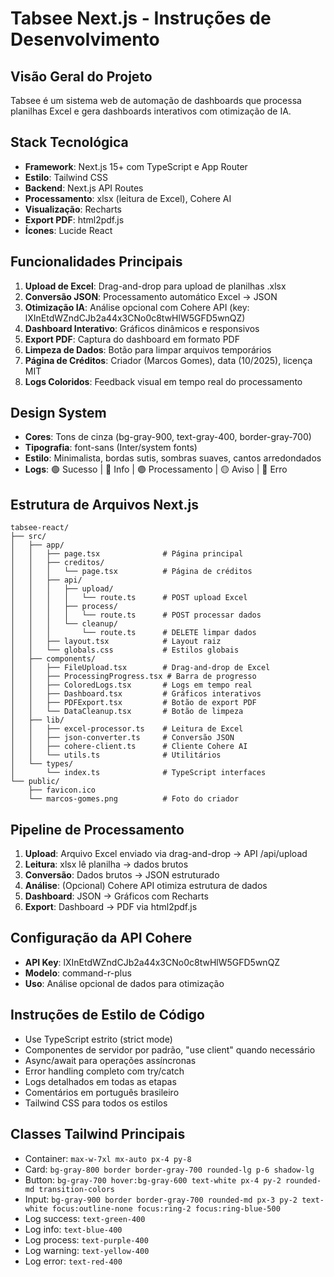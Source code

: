 # Tabsee Next.js - Instruções de Desenvolvimento

## Visão Geral do Projeto
Tabsee é um sistema web de automação de dashboards que processa planilhas Excel e gera dashboards interativos com otimização de IA.

## Stack Tecnológica
- **Framework**: Next.js 15+ com TypeScript e App Router
- **Estilo**: Tailwind CSS
- **Backend**: Next.js API Routes
- **Processamento**: xlsx (leitura de Excel), Cohere AI
- **Visualização**: Recharts
- **Export PDF**: html2pdf.js
- **Ícones**: Lucide React

## Funcionalidades Principais
1. **Upload de Excel**: Drag-and-drop para upload de planilhas .xlsx
2. **Conversão JSON**: Processamento automático Excel → JSON
3. **Otimização IA**: Análise opcional com Cohere API (key: lXInEtdWZndCJb2a44x3CNo0c8twHlW5GFD5wnQZ)
4. **Dashboard Interativo**: Gráficos dinâmicos e responsivos
5. **Export PDF**: Captura do dashboard em formato PDF
6. **Limpeza de Dados**: Botão para limpar arquivos temporários
7. **Página de Créditos**: Criador (Marcos Gomes), data (10/2025), licença MIT
8. **Logs Coloridos**: Feedback visual em tempo real do processamento

## Design System
- **Cores**: Tons de cinza (bg-gray-900, text-gray-400, border-gray-700)
- **Tipografia**: font-sans (Inter/system fonts)
- **Estilo**: Minimalista, bordas sutis, sombras suaves, cantos arredondados
- **Logs**: 🟢 Sucesso | 🔵 Info | 🟣 Processamento | 🟡 Aviso | 🔴 Erro

## Estrutura de Arquivos Next.js
```
tabsee-react/
├── src/
│   ├── app/
│   │   ├── page.tsx              # Página principal
│   │   ├── creditos/
│   │   │   └── page.tsx          # Página de créditos
│   │   ├── api/
│   │   │   ├── upload/
│   │   │   │   └── route.ts      # POST upload Excel
│   │   │   ├── process/
│   │   │   │   └── route.ts      # POST processar dados
│   │   │   └── cleanup/
│   │   │       └── route.ts      # DELETE limpar dados
│   │   ├── layout.tsx            # Layout raiz
│   │   └── globals.css           # Estilos globais
│   ├── components/
│   │   ├── FileUpload.tsx        # Drag-and-drop de Excel
│   │   ├── ProcessingProgress.tsx # Barra de progresso
│   │   ├── ColoredLogs.tsx       # Logs em tempo real
│   │   ├── Dashboard.tsx         # Gráficos interativos
│   │   ├── PDFExport.tsx         # Botão de export PDF
│   │   └── DataCleanup.tsx       # Botão de limpeza
│   ├── lib/
│   │   ├── excel-processor.ts    # Leitura de Excel
│   │   ├── json-converter.ts     # Conversão JSON
│   │   ├── cohere-client.ts      # Cliente Cohere AI
│   │   └── utils.ts              # Utilitários
│   └── types/
│       └── index.ts              # TypeScript interfaces
└── public/
    ├── favicon.ico
    └── marcos-gomes.png          # Foto do criador
```

## Pipeline de Processamento
1. **Upload**: Arquivo Excel enviado via drag-and-drop → API /api/upload
2. **Leitura**: xlsx lê planilha → dados brutos
3. **Conversão**: Dados brutos → JSON estruturado
4. **Análise**: (Opcional) Cohere API otimiza estrutura de dados
5. **Dashboard**: JSON → Gráficos com Recharts
6. **Export**: Dashboard → PDF via html2pdf.js

## Configuração da API Cohere
- **API Key**: lXInEtdWZndCJb2a44x3CNo0c8twHlW5GFD5wnQZ
- **Modelo**: command-r-plus
- **Uso**: Análise opcional de dados para otimização

## Instruções de Estilo de Código
- Use TypeScript estrito (strict mode)
- Componentes de servidor por padrão, "use client" quando necessário
- Async/await para operações assíncronas
- Error handling completo com try/catch
- Logs detalhados em todas as etapas
- Comentários em português brasileiro
- Tailwind CSS para todos os estilos

## Classes Tailwind Principais
- Container: `max-w-7xl mx-auto px-4 py-8`
- Card: `bg-gray-800 border border-gray-700 rounded-lg p-6 shadow-lg`
- Button: `bg-gray-700 hover:bg-gray-600 text-white px-4 py-2 rounded-md transition-colors`
- Input: `bg-gray-900 border border-gray-700 rounded-md px-3 py-2 text-white focus:outline-none focus:ring-2 focus:ring-blue-500`
- Log success: `text-green-400`
- Log info: `text-blue-400`
- Log process: `text-purple-400`
- Log warning: `text-yellow-400`
- Log error: `text-red-400`
